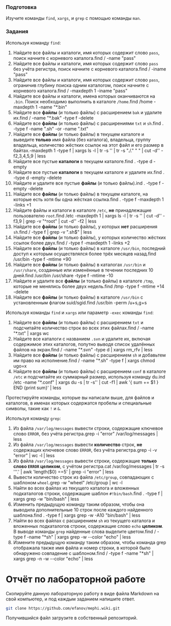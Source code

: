 ### Подготовка

Изучите команды `find`, `xargs`, и `grep` с помощью команды `man`.

### Задания

Используя команду `find`:

1. Найдите все файлы и каталоги, имя которых содержит слово `pass`, поиск начните с корневого каталога.find / -name "pass"
1. Найдите все файлы и каталоги, имя которых содержит слово `pass` без учёта регистра, поиск начните с корневого каталога.find / -iname "pass"
1. Найдите все файлы и каталоги, имя которых содержит слово `pass`, ограничив глубину поиска одним каталогом, поиск начните с корневого каталога.find / -maxdepth 1 -iname "pass"
1. Найдите все файлы и каталоги, имена которых оканчиваются на `.bin`. Поиск необходимо выполнить в каталоге `/home`.find /home -maxdepth 1 -name "*.bin"
1. Найдите все **файлы** (и только файлы) с расширением `bak` и удалите их.find / -name "*.bak" -type f -delete
1. Найдите все **файлы** (и только файлы) с расширениями `txt` и `sh`.find . -type f -name ".sh" -or -name ".txt"
1. Найдите все **файлы** (и только файлы) в текущем каталоге и выведите **только** имя файла (без каталога), владельца, группу владельца, количество жёстких ссылок на этот файл и его размер в байтах.-maxdepth 1 -type f | xargs ls -l | tr -s '' | tr -s "./." " " | cut -d'' -f2,3,4,5,9 | less
1. Найдите все пустые **каталоги** в текущем каталоге.find . -type d -empty
1. Найдите все пустые **каталоги** в текущем каталоге и удалите их.find . -type d -empty -delete
1. Найдите и удалите все пустые **файлы** (и только файлы).ind . -type f -empty -delete
1. Найдите все **файлы** (и только файлы) в текущем каталоге, на которые есть хотя бы одна жёсткая ссылка.find . -type f -maxdepth 1 -links +1
1. Найдите файлы и каталоги в каталоге `/etc`, **не** принадлежащие пользователю `root`.find /etc -maxdepth 1 | xargs ls -l | tr -s '' | cut -d'' -f3,9 | grep -v "^root" | cut -d'' -f2 | less
1. Найдите все **файлы** (и только файлы), у которых **нет** расширения `sh`.find / -type f | grep -v ".sh$" | less
1. Найдите все **файлы** (и только файлы), у которых количество жёстких ссылок более двух.find / -type f -maxdepth 1 -links +2
1. Найдите все **файлы** (и только файлы) в каталоге `/usr/bin`, последний доступ к которым осуществлялся более трёх месяцев назад.find /usr/bin -type f -mtime +90
1. Найдите все **файлы** (и только файлы) в каталогах `/usr/bin` и `/usr/share`, созданные или изменённые в течении последних 10 дней.find /usr/bin /usr/share -type f -mtime -10
1. Найдите и удалите все **файлы** (и только файлы) в каталоге `/tmp`, которые не менялись более двух недель.find /tmp -type f -mtime +14 -delete
1. Найдите все **файлы** (и только файлы) в каталоге `/usr/bin` с установленным флагом suid/sgid.find /usr/bin -perm /u+s,g+s

Используя команды `find` и `xargs` или параметр `-exec` команды `find`:

1. Найдите все **файлы** (и только файлы) с расширением `txt` и подсчитайте количество строк во всех этих файлах.find / -name "*.txt" | xargs wc
1. Найдите все каталоги с названием `.svn` и удалите их, включая содержимое этих каталогов, попутно выводя список удалённых файлов на экран.find / -name "*.svn" -type d | xargs rm_rfv | less
1. Найдите все **файлы** (и только файлы) с расширением `sh` и добавьтем им право на исполнение.find / -name "*.sh" -type f | xargs chmod ugo=x
1. Найдите все **файлы** (и только файлы) с расширением `conf` в каталоге `/etc` и подсчитайте их суммарный размер, используя команду du.ind /etc -name "*.conf" | xargs du -s | tr -s'' | cut -f1 | awk '{ sum += $1 } END {print sum}' | less

Протестируйте команды, которые вы написали выше, для файлов и каталогов, в именах которых содержатся пробелы и специальные символы, такие как `!` и `&`.

Используя команду `grep`:

1. Из файла `/var/log/messages` вывести строки, содержащие ключевое слово `ERROR`, без учёта регистра.grep -i "error" /var/log/messages | less
1. Из файла `/var/log/messages` вывести **количество** строк, **не** содержащих ключевое слово `ERROR`, без учёта регистра.grep -i -v "error" | wc -l | less
1. Из файла `/var/log/messages` вывести строки, содержащие **только слово `ERROR` целиком**, с учётом регистра.cat /var/log/messages | tr -s '''.' | awk 'length($0) ==5' | grep -i "error" | less
1. Вывести количество строк из файла `/etc/group`, совпадающих с шаблоном `wheel`.grep -w "wheel" /etc/group | wc -l
1. Найти во всех файлах из текущего каталога и вложенных подкаталогов строки, содержащие шаблон `#!bin/bash`.find . -type f | xargs grep -w "bin/bash" | less
1. Изменить предыдущую команду таким образом, чтобы она выводила дополнительные 10 строк после каждого найденного шаблона.find . -type f | xargs grep -w -A10 "bin/bash" | less
1. Найти во всех файлах с расширением `sh` из текущего каталога и вложенных подкаталогов строки, содержащие слово `echo` **целиком**. В выводе команды `grep` найденные слова выделите цветом.find / -type f -name "*sh" | xargs grep -w --color "echo" | less
1. Измените предыдущую команду таким образом, чтобы команда grep отображала также имя файла и номер строки, в которой было обнаружено совпадение с шаблоном.find / -type f -name "*sh" | xargs grep -n -w --color "echo" | less

# Отчёт по лабораторной работе

Скопируйте данную лабораторную работу в виде файла Markdown на свой компьютер, и под каждым заданием напишите ответ.

```sh
git clone https://github.com/efanov/mephi.wiki.git
```

Получившийся файл загрузите в собственный репозиторий.
